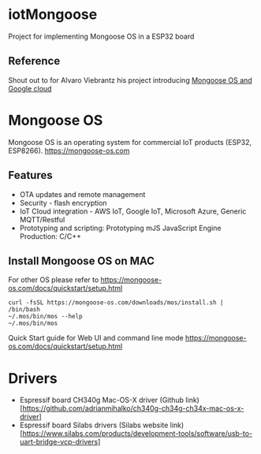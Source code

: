 # iotMongoose
Project for implementing Mongoose OS in a ESP32 board

## Reference
Shout out to  for Alvaro Viebrantz his project introducing [Mongoose OS and Google cloud](https://medium.com/google-cloud/build-a-weather-station-using-google-cloud-iot-core-and-mongooseos-7a78b69822c5)

# Mongoose OS
Mongoose OS is an operating system for commercial IoT products (ESP32, ESP8266).
https://mongoose-os.com 
## Features
* OTA updates and remote management
* Security - flash encryption
* IoT Cloud integration - AWS IoT, Google IoT, Microsoft Azure, Generic MQTT/Restful
* Prototyping  and scripting: 
      Prototyping mJS JavaScript Engine
      Production: C/C++
      
## Install Mongoose OS on MAC
For other OS please refer to https://mongoose-os.com/docs/quickstart/setup.html 

```
curl -fsSL https://mongoose-os.com/downloads/mos/install.sh | /bin/bash
~/.mos/bin/mos --help      
~/.mos/bin/mos

```
Quick Start guide for Web UI and command line mode https://mongoose-os.com/docs/quickstart/setup.html

# Drivers

* Espressif board CH340g Mac-OS-X driver (Github link) [https://github.com/adrianmihalko/ch340g-ch34g-ch34x-mac-os-x-driver]
* Espressif board Silabs drivers (Silabs website link) [https://www.silabs.com/products/development-tools/software/usb-to-uart-bridge-vcp-drivers]


